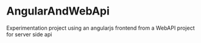 # AngularAndWebApi

Experimentation project using an angularjs frontend from a WebAPI project for server side api
